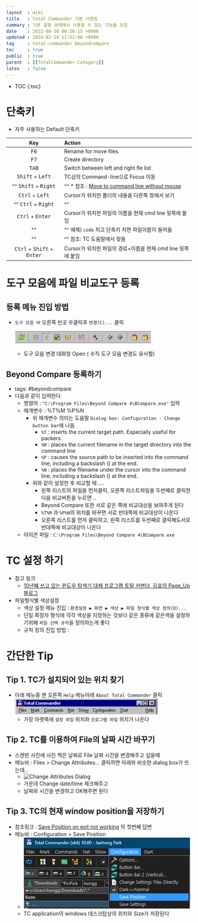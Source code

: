 ```yaml
---
layout  : wiki
title   : Total Commander 기본 사용법 
summary : 기본 설정 상태에서 사용할 수 있는 기능들 모음 
date    : 2022-04-30 00:36:15 +0900
updated : 2024-02-24 11:52:06 +0900
tag     : total-commander beyondcompare 
toc     : true
public  : true
parent  : [[TotalCommander-Category]] 
latex   : false
---
```

* TOC
{:toc}

# 단축키

* 자주 사용하는 Default 단축키
 
| Key                                                   | Action                                                       |
| :--:                                                  | :--                                                          |
| <kbd>F6</kbd>                                         | Rename for move files                                        |
| <kbd>F7</kbd>                                         | Create directory                                             |
| <kbd>TAB</kbd>                                        | Switch between left and right fle list                       |
| <kbd>Shift</kbd> + <kbd>Left</kbd>                    | TC상의 Command-line으로 Focus 이동                           |
| ^^ <kbd>Shift</kbd> + <kbd>Right</kbd>                | ^^ * 참조 : [Move to command line without mouse][Move2CL]    |
| <kbd>Ctrl</kbd> + <kbd>Left</kbd>                     | Cursor가 위치한 폴더의 내용을 다른쪽 창에서 보기             |
| ^^ <kbd>Ctrl</kbd> + <kbd>Right</kbd>                 | ^^                                                           |
| <kbd>Ctrl</kbd> + <kbd>Enter</kbd>                    | Cursor가 위치한 파일의 이름을 현재 cmd line 뒷쪽에 붙임      |
| ^^                                                    | ^^ 예제) `code` 치고 단축키 치면 파일이름이 들어옴           |
| ^^                                                    | ^^ 참조: TC 도움말에서 찾음                                  |
| <kbd>Ctrl</kbd> + <kbd>Shift</kbd> + <kbd>Enter</kbd> | Cursor가 위치한 파일의 경로+이름을 현재 cmd line 뒷쪽에 붙임 |

[Move2CL]: https://www.ghisler.ch/board/viewtopic.php?t=8210

# 도구 모음에 파일 비교도구 등록

## 등록 메뉴 진입 방법

* `도구 모음 바` 오른쪽 빈곳 우클릭후 `변경(C)...` 클릭

  ![totalcmd_button_bar.png](/wiki-img/2022/totalcmd_button_bar.png)
  * 도구 모음 변경 대화창 Open ( 수직 도구 모음 변경도 유사함)

## Beyond Compare 등록하기

* tags: #beyondcompare
* 다음과 같이 입력한다
  * 명령어 : `"C:\Program Files\Beyond Compare 4\BCompare.exe"` 입력
  * 매개변수 : %T%M %P%N
    * 위 매개변수 의미는 도움말 `Dialog box: Configuration - Change button bar`에 나옴
      * `%T` : inserts the current target path. Especially useful for packers. 
      * `%M` : places the current filename in the target directory into the command line
      * `%P` : causes the source path to be inserted into the command line, including a backslash (\) at the end.
      * `%N` : places the filename under the cursor into the command line, including a backslash (\) at the end. 
    * 위와 같이 설정한 후 비교할 때 ....
      * 왼쪽 리스트의 파일을 먼저클릭, 오른쪽 리스트파일을 두번째로 클릭한다음 비교버튼을 누르면 ..
      * Beyond Compare 또한 서로 같은 쪽에 비교대상을 보여주게 된다 
      * `%T%M` 과 `%P%N`의 위치를 바꾸면 서로 반대쪽에 비교대상이 나온다
      * 오른쪽 리스트를 먼저 클릭하고, 왼쪽 리스트를 두번째로 클릭해도서로 반대쪽에 비교대상이 나온다
  * 아이콘 파일 : `C:\Program Files\Beyond Compare 4\BCompare.exe`

# TC 설정 하기

* 참고 링크
  * [10년째 쓰고 있는 윈도우 탐색기 대체 프로그램 토탈 커맨더, 김효의 Page_Up 블로그](https://kim-expain.tistory.com/58)
* 파일형식별 색상설정
  * 색상 설정 메뉴 진입 : `환경설정 ▶ 화면 ▶ 색상 ▶ 파일 형식별 색상 정의(D)...`
  * 단일 확장자 형식에 각각 색상을 지정하는 것보다 같은 종류에 같은색을 설정하기위해 `파일 선택 규칙`을 정의하는게 좋다
  * 규칙 정의 진입 방법 : 

# 간단한 Tip

## Tip 1. TC가 설치되어 있는 위치 찾기

* 아래 메뉴중 맨 오른쪽 `Help` 메뉴아래 `About Total Commander` 클릭
  ![totalcmd_menu_bar.png](/wiki-img/2022/totalcmd_menu_bar.png)
  * 가장 아랫쪽에 `설정 파일` 위치와 `프로그램 파일` 위치가 나온다

## Tip 2. TC를 이용하여 File의 날짜 시간 바꾸기

- 스캔한 사진에 사진 찍은 날짜로 File 날짜 시간을 변경해주고 싶을때
- 메뉴바 : Files > Change Attributes... 클릭하면 아래와 비슷한 dialog box가 뜨는데..
    - ![Change Attributes Dialog](https://i.imgur.com/miZ7i3R.jpg)
    - 가운데 Change date/time 체크해주고
    - 날짜와 시간을 변경하고 OK해주면 된다

## Tip 3. TC의 현재 window position을 저장하기

- 참조링크 : [Save Position on exit not working](https://ghisler.ch/board/viewtopic.php?t=28449) 의 첫번째 답변
- 메뉴바 : Configuration > Save Position
    - ![Save Position menu](/wiki-img/2022/totalcmd_conf_savePosition.png) 
    - TC application의 windows 데스크탑상의 위치와 Size가 저장된다 
